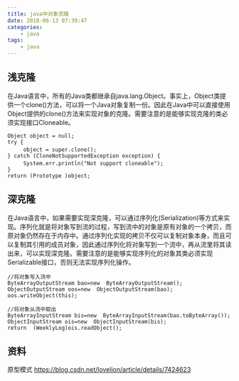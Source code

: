 ```yaml
---
title: java中对象克隆
date: 2018-06-13 07:39:47
categories:
    - java
tags:
    - java
---
```


## 浅克隆
在Java语言中，所有的Java类都继承自java.lang.Object。事实上，Object类提供一个clone()方法，可以将一个Java对象复制一份。因此在Java中可以直接使用Object提供的clone()方法来实现对象的克隆。需要注意的是能够实现克隆的类必须实现接口Cloneable。
```
Object object = null;
try {
　　　object = super.clone();
} catch (CloneNotSupportedException exception) {
　　　System.err.println("Not support cloneable");
}
return (Prototype )object;
```

## 深克隆
在Java语言中，如果需要实现深克隆，可以通过序列化(Serialization)等方式来实现。序列化就是将对象写到流的过程，写到流中的对象是原有对象的一个拷贝，而原对象仍然存在于内存中。通过序列化实现的拷贝不仅可以复制对象本身，而且可以复制其引用的成员对象，因此通过序列化将对象写到一个流中，再从流里将其读出来，可以实现深克隆。需要注意的是能够实现序列化的对象其类必须实现Serializable接口，否则无法实现序列化操作。
```
//将对象写入流中
ByteArrayOutputStream bao=new  ByteArrayOutputStream();
ObjectOutputStream oos=new  ObjectOutputStream(bao);
oos.writeObject(this);

//将对象从流中取出
ByteArrayInputStream bis=new  ByteArrayInputStream(bao.toByteArray());
ObjectInputStream ois=new  ObjectInputStream(bis);
return  (WeeklyLog)ois.readObject();

```

## 资料
原型模式 https://blog.csdn.net/lovelion/article/details/7424623